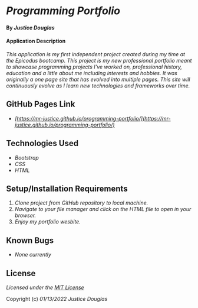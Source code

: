 # _Programming Portfolio_

#### By _Justice Douglas_

#### Application Description

_This application is my first independent project created during my time at the Epicodus bootcamp. This project is my new professional portfolio meant to showcase programming projects I've worked on, professional history, education and a little about me including interests and hobbies. It was originally a one page site that has evolved into multiple pages. This site will continuously evolve as I learn new technologies and frameworks over time._

## GitHub Pages Link

* _[https://mr-justice.github.io/programming-portfolio/](https://mr-justice.github.io/programming-portfolio/)_

## Technologies Used

* _Bootstrap_
* _CSS_
* _HTML_

## Setup/Installation Requirements

1. _Clone project from GitHub repository to local machine._
2. _Navigate to your file manager and click on the HTML file to open in your browser._
3. _Enjoy my portfolio wesbite._

## Known Bugs

* _None currently_

## License

_Licensed under the [MIT License](LICENSE)_

Copyright (c) _01/13/2022_ _Justice Douglas_